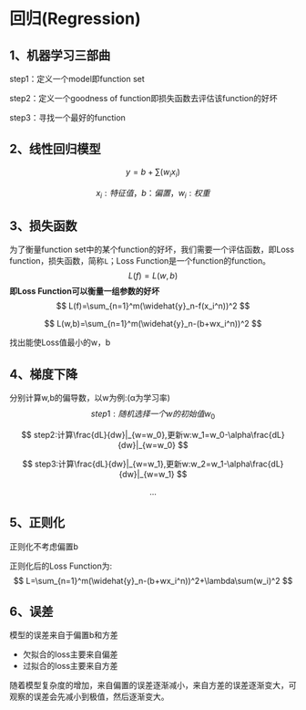 # 回归(Regression)

## 1、机器学习三部曲

step1：定义一个model即function set

step2：定义一个goodness of function即损失函数去评估该function的好坏

step3：寻找一个最好的function

## 2、线性回归模型

$$
y = b + \sum(w_ix_i)
$$

$$
x_i:特征值，b：偏置，w_i:权重
$$

## 3、损失函数

为了衡量function set中的某个function的好坏，我们需要一个评估函数，即Loss function，损失函数，简称`L`；Loss Function是一个function的function。
$$
L(f)=L(w,b)
$$
**即Loss Function可以衡量一组参数的好坏**
$$
L(f)=\sum_{n=1}^m(\widehat{y}_n-f(x_i^n))^2
$$

$$
L(w,b)=\sum_{n=1}^m(\widehat{y}_n-(b+wx_i^n))^2
$$

找出能使Loss值最小的w，b

## 4、梯度下降

分别计算w,b的偏导数，以w为例:(α为学习率)
$$
step1:随机选择一个w的初始值w_0
$$

$$
step2:计算\frac{dL}{dw}|_{w=w_0},更新w:w_1=w_0-\alpha\frac{dL}{dw}|_{w=w_0}
$$

$$
step3:计算\frac{dL}{dw}|_{w=w_1},更新w:w_2=w_1-\alpha\frac{dL}{dw}|_{w=w_1}
$$

$$
...
$$

## 5、正则化

正则化不考虑偏置b

正则化后的Loss Function为:
$$
L=\sum_{n=1}^m(\widehat{y}_n-(b+wx_i^n))^2+\lambda\sum(w_i)^2
$$

## 6、误差

模型的误差来自于偏置b和方差

- 欠拟合的loss主要来自偏差
- 过拟合的loss主要来自方差

随着模型复杂度的增加，来自偏置的误差逐渐减小，来自方差的误差逐渐变大，可观察的误差会先减小到极值，然后逐渐变大。